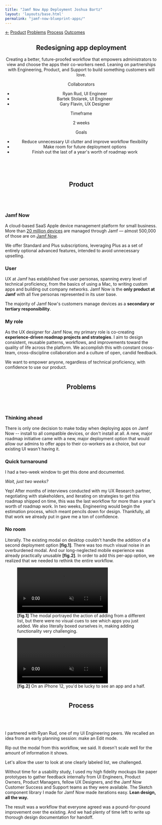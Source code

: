 ```yaml
---
title: "Jamf Now App Deployment Joshua Bartz"
layout: 'layouts/base.html'
permalink: "jamf-now-blueprint-apps/"
---
```


<div class="secondary-nav">
	<nav id="page-nav">
		<a href="/index.html" class="l-align btn-icon no-link-decor" alt="back">&#8592;</a>
		<a href="#product" class="btn no-link-decor">Product</a>
		<a href="#problems" class="btn no-link-decor">Problems</a>
		<a href="#process" class="btn no-link-decor">Process</a>
		<a href="#outcomes" class="btn no-link-decor">Outcomes</a>
	</nav>
</div>

<section id="intro" class="greeting">
	<div class="container">
		<header>
			<h1>Redesigning app deployment</h1>
			<p>Creating a better, future-proofed workflow that empowers administrators to view and choose the apps their co-workers need. Leaning on partnerships with Engineering, Product, and Support to build something customers will love.</p>
			<div class="row">
				<div class="double-column">
					<span class="small-caps">Collaborators</span>
					<ul class="no-list-decor">
						<li>Ryan Rud, UI Engineer</li>
						<li>Bartek Stolarek, UI Engineer</li>
						<li>Gary Flavin, UX Designer</li>
					</ul>
				</div>
				<div class="column">
					<span class="small-caps">Timeframe</span>
					<p>2 weeks</p>
				</div>
				<div class="double-column">
					<span class="small-caps">Goals</span>
					<ul class="no-list-decor">
						<li>Reduce unnecessary UI clutter and improve workflow flexibility</li>
						<li>Make room for future deployment options</li>
						<li>Finish out the last of a year's worth of roadmap work</li>
					</ul>
				</div>
			</div>
		</header>
	</div>
</section>

<section id="product">
	<div class="row container">
		<div class="column">
			<header>
				<h2>Product</h2>
			</header>
		</div>
		<div class="double-column">
			<h3 class="subheading">Jamf Now</h3>
			<p>A cloud-based SaaS Apple device management platform for small business. More than <a href="https://www.imore.com/jamf-now-manages-20-million-apple-devices-around-world" target="_blank">20 million devices</a> are managed through Jamf &mdash; almost 500,000 of those are on <a href="https://www.jamf.com/products/jamf-now/" target="_blank">Jamf Now</a>.</p>
			<p>We offer Standard and Plus subscriptions, leveraging Plus as a set of entirely optional advanced features, intended to avoid unnecessary upselling.</p>
			<h3 class="subheading">User</h3>
			<p>UX at Jamf has established five user personas, spanning every level of technical proficiency, from the basics of using a Mac, to writing custom apps and building out company networks. Jamf Now is the <strong>only product at Jamf</strong> with all five personas represented in its user base.</p>
			<p>The majority of Jamf Now's customers manage devices as a <strong>secondary or tertiary responsibility</strong>.</p>
			<h3 class="subheading">My role</h3>
			<p>As the UX designer for Jamf Now, my primary role is co-creating <strong>experience-driven roadmap projects and strategies</strong>. I aim to design consistent, reusable patterns, workflows, and improvements toward the quality of life across the platform. We accomplish this with constant cross-team, cross-discipline collaboration and a culture of open, candid feedback.</p>
			<p>We want to empower anyone, regardless of technical proficiency, with confidence to use our product.</p>
		</div>
	</div>
</section>

<section id="problems">
	<div class="row container">
		<div class="column">
			<header>
				<h2>Problems</h2>
			</header>
		</div>
		<div class="double-column">
			<h3 class="subheading">Thinking ahead</h3>
			<p>There is only one decision to make today when deploying apps on Jamf Now -- install to all compatible devices, or don't install at all. A new, major roadmap initiative came with a new, major deployment option that would allow our admins to offer apps to their co-workers as a choice, but our existing UI wasn't having it.</p>
			<h3 class="subheading">Quick turnaround</h3>
			<p>I had a two-week window to get this done and documented.</p>
			<p><em>Wait, just two weeks?</em></p>
			<p>Yep! After months of interviews conducted with my UX Research partner, negotiating with stakeholders, and iterating on strategies to get this roadmap shipped on time, this was the last workflow for more than a year's worth of roadmap work. In two weeks, Engineering would begin the estimation process, which meant pencils down for design. Thankfully, all that work we already put in gave me a ton of confidence.</p>
			<h3 class="subheading">No room</h3>
			<p>Literally. The existing modal on desktop couldn't handle the addition of a second deployment option <strong>[fig.1]</strong>. There was too much visual noise in an overburdened modal. And our long-neglected mobile experience was already practically unusable <strong>[fig.2]</strong>. In order to add this per-app option, we realized that we needed to rethink the entire workflow.</p>
		</div>
	</div>
	<div class="img-row">
		<figure>
			<video controls muted>
				<source src="https://jshbrtz.s3.us-east-2.amazonaws.com/blue-apps/apps-modal-english.mp4" type="video/mp4">
			</video>
			<figcaption><strong>[fig.1]</strong> The modal portrayed the action of adding from a different list, but there were no visual cues to see which apps you just added. We also literally boxed ourselves in, making adding functionality very challenging.</figcaption>
		</figure>
		<figure>
			<video controls muted>
				<source src="https://jshbrtz.s3.us-east-2.amazonaws.com/blue-apps/apps-modal-mobile.mp4" type="video/mp4">
			</video>
			<figcaption><strong>[fig.2]</strong> On an iPhone 12, you'd be lucky to see an app and a half.</figcaption>
		</figure>
	</div>
</section>
<section id="process">
	<div class="row container">
		<div class="column">
			<header>
				<h2>Process</h2>
			</header>
		</div>
		<div class="double-column">
			<p>I partnered with Ryan Rud, one of my UI Engineering peers. We recalled an idea from an early planning session: make an Edit mode.</p>
			<p>Rip out the modal from this workflow, we said. It doesn't scale well for the amount of information it shows.</p>
			<p>Let's allow the user to look at one clearly labeled list, we challenged.</p>
			<!-- <p>We talked through how this approach might work in other product workflows and how it would impact the next set of roadmap projects. It could fit our design approach: repeatable, reusable patterns that improve the quality of life for all users.</p> this paragraph might be mentioned later -->
			<p>Without time for a usability study, I used my high fidelity mockups like paper prototypes to gather feedback internally from UI Engineers, Product Owners, Product Managers, fellow UX Designers, and the Jamf Now Customer Success and Support teams as they were available. The Sketch component library I made for Jamf Now made iterations easy. <strong>Lean design, all the way.</strong></p>
			<p>The result was a workflow that everyone agreed was a pound-for-pound improvement over the existing. And we had plenty of time left to write up thorough design documentation for handoff.</p>
		</div>
	</div>
</section>